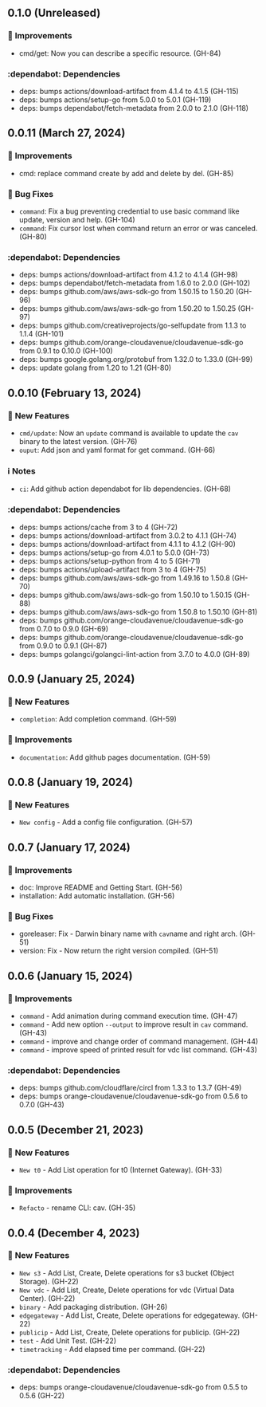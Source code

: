 ## 0.1.0 (Unreleased)

### :tada: **Improvements**

* cmd/get: Now you can describe a specific resource. (GH-84)

### :dependabot: **Dependencies**

* deps: bumps actions/download-artifact from 4.1.4 to 4.1.5 (GH-115)
* deps: bumps actions/setup-go from 5.0.0 to 5.0.1 (GH-119)
* deps: bumps dependabot/fetch-metadata from 2.0.0 to 2.1.0 (GH-118)

## 0.0.11 (March 27, 2024)

### :tada: **Improvements**

* cmd: replace command create by add and delete by del. (GH-85)

### :bug: **Bug Fixes**

* `command`: Fix a bug preventing credential to use basic command like update, version and help. (GH-104)
* `command`: Fix cursor lost when command return an error or was canceled. (GH-80)

### :dependabot: **Dependencies**

* deps: bumps actions/download-artifact from 4.1.2 to 4.1.4 (GH-98)
* deps: bumps dependabot/fetch-metadata from 1.6.0 to 2.0.0 (GH-102)
* deps: bumps github.com/aws/aws-sdk-go from 1.50.15 to 1.50.20 (GH-96)
* deps: bumps github.com/aws/aws-sdk-go from 1.50.20 to 1.50.25 (GH-97)
* deps: bumps github.com/creativeprojects/go-selfupdate from 1.1.3 to 1.1.4 (GH-101)
* deps: bumps github.com/orange-cloudavenue/cloudavenue-sdk-go from 0.9.1 to 0.10.0 (GH-100)
* deps: bumps google.golang.org/protobuf from 1.32.0 to 1.33.0 (GH-99)
* deps: update golang from 1.20 to 1.21 (GH-80)

## 0.0.10 (February 13, 2024)

### :rocket: **New Features**

* `cmd/update`: Now an `update` command is available to update the `cav` binary to the latest version. (GH-76)
* `ouput`: Add json and yaml format for get command. (GH-66)
### :information_source: **Notes**

* `ci`: Add github action dependabot for lib dependencies. (GH-68)

### :dependabot: **Dependencies**

* deps: bumps actions/cache from 3 to 4 (GH-72)
* deps: bumps actions/download-artifact from 3.0.2 to 4.1.1 (GH-74)
* deps: bumps actions/download-artifact from 4.1.1 to 4.1.2 (GH-90)
* deps: bumps actions/setup-go from 4.0.1 to 5.0.0 (GH-73)
* deps: bumps actions/setup-python from 4 to 5 (GH-71)
* deps: bumps actions/upload-artifact from 3 to 4 (GH-75)
* deps: bumps github.com/aws/aws-sdk-go from 1.49.16 to 1.50.8 (GH-70)
* deps: bumps github.com/aws/aws-sdk-go from 1.50.10 to 1.50.15 (GH-88)
* deps: bumps github.com/aws/aws-sdk-go from 1.50.8 to 1.50.10 (GH-81)
* deps: bumps github.com/orange-cloudavenue/cloudavenue-sdk-go from 0.7.0 to 0.9.0 (GH-69)
* deps: bumps github.com/orange-cloudavenue/cloudavenue-sdk-go from 0.9.0 to 0.9.1 (GH-87)
* deps: bumps golangci/golangci-lint-action from 3.7.0 to 4.0.0 (GH-89)

## 0.0.9 (January 25, 2024)

### :rocket: **New Features**

* `completion`: Add completion command. (GH-59)

### :tada: **Improvements**

* `documentation`: Add github pages documentation. (GH-59)

## 0.0.8 (January 19, 2024)

### :rocket: **New Features**

* `New config` -  Add a config file configuration. (GH-57)


## 0.0.7 (January 17, 2024)

### :tada: **Improvements**

* doc: Improve README and Getting Start. (GH-56)
* installation: Add automatic installation. (GH-56)

### :bug: **Bug Fixes**

* goreleaser: Fix - Darwin binary name with `cav`name and right arch. (GH-51)
* version: Fix - Now return the right version compiled. (GH-51)

## 0.0.6 (January 15, 2024)

### :tada: **Improvements**

* `command` - Add animation during command execution time. (GH-47)
* `command` - Add new option `--output` to improve result in `cav` command. (GH-43)
* `command` - improve and change order of command management. (GH-44)
* `command` - improve speed of printed result for vdc list command. (GH-43)

### :dependabot: **Dependencies**

* deps: bumps github.com/cloudflare/circl from 1.3.3 to 1.3.7 (GH-49)
* deps: bumps orange-cloudavenue/cloudavenue-sdk-go from 0.5.6 to 0.7.0 (GH-43)

## 0.0.5 (December  21, 2023)

### :rocket: **New Features**

* `New t0` - Add List operation for t0 (Internet Gateway). (GH-33)

### :tada: **Improvements**

* `Refacto` - rename CLI: cav. (GH-35)

## 0.0.4 (December  4, 2023)

### :rocket: **New Features**

* `New s3` - Add List, Create, Delete operations for s3 bucket (Object Storage). (GH-22)
* `New vdc` - Add List, Create, Delete operations for vdc (Virtual Data Center). (GH-22)
* `binary` - Add packaging distribution. (GH-26)
* `edgegateway` - Add List, Create, Delete operations for edgegateway. (GH-22)
* `publicip` - Add List, Create, Delete operations for publicip. (GH-22)
* `test` - Add Unit Test. (GH-22)
* `timetracking` - Add elapsed time per command. (GH-22)

### :dependabot: **Dependencies**

* deps: bumps orange-cloudavenue/cloudavenue-sdk-go from 0.5.5 to 0.5.6 (GH-22)
